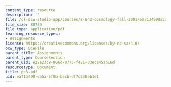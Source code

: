 ```yaml
---
content_type: resource
description: ''
file: /ol-ocw-studio-app/courses/8-942-cosmology-fall-2001/ea713490da5a5f9bbecbdf7c330eb1e1_ps3.pdf
file_size: 80739
file_type: application/pdf
learning_resource_types:
- Assignments
license: https://creativecommons.org/licenses/by-nc-sa/4.0/
ocw_type: OCWFile
parent_title: Assignments
parent_type: CourseSection
parent_uid: e22e23c9-066d-0773-f421-33eca45ab16d
resourcetype: Document
title: ps3.pdf
uid: ea713490-da5a-5f9b-becb-df7c330eb1e1
---
```

